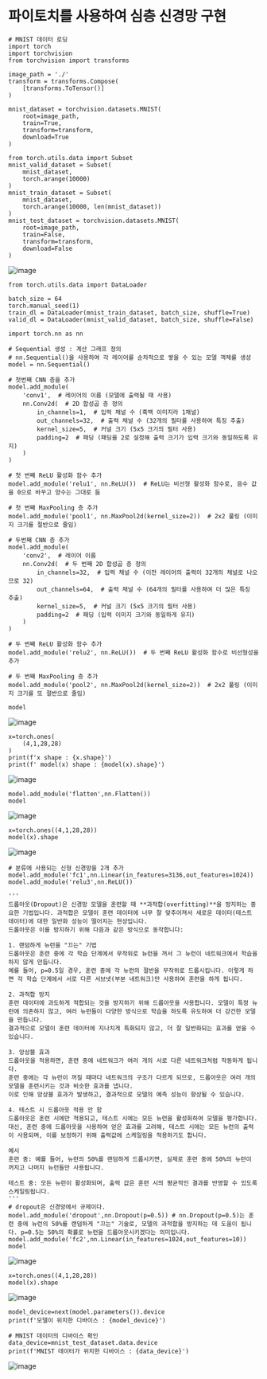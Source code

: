 # 파이토치를 사용하여 심층 신경망 구현

```
# MNIST 데이터 로딩
import torch
import torchvision
from torchvision import transforms

image_path = './'
transform = transforms.Compose(
    [transforms.ToTensor()]
)

mnist_dataset = torchvision.datasets.MNIST(
    root=image_path,
    train=True,
    transform=transform,
    download=True
)

from torch.utils.data import Subset
mnist_valid_dataset = Subset(
    mnist_dataset,
    torch.arange(10000)
)
mnist_train_dataset = Subset(
    mnist_dataset, 
    torch.arange(10000, len(mnist_dataset))
)
mnist_test_dataset = torchvision.datasets.MNIST(
    root=image_path,
    train=False,
    transform=transform,
    download=False
)
```
![image](https://github.com/user-attachments/assets/cdd5b9c8-27ee-41d8-a61f-d6388efcbcd4)

```
from torch.utils.data import DataLoader

batch_size = 64
torch.manual_seed(1)
train_dl = DataLoader(mnist_train_dataset, batch_size, shuffle=True)
valid_dl = DataLoader(mnist_valid_dataset, batch_size, shuffle=False)
```
```
import torch.nn as nn

# Sequential 생성 : 계산 그래프 정의
# nn.Sequential()을 사용하여 각 레이어를 순차적으로 쌓을 수 있는 모델 객체를 생성
model = nn.Sequential()

# 첫번째 CNN 층을 추가
model.add_module(
    'conv1',  # 레이어의 이름 (모델에 출력될 때 사용)
    nn.Conv2d(  # 2D 합성곱 층 정의
        in_channels=1,  # 입력 채널 수 (흑백 이미지라 1채널)
        out_channels=32,  # 출력 채널 수 (32개의 필터를 사용하여 특징 추출)
        kernel_size=5,  # 커널 크기 (5x5 크기의 필터 사용)
        padding=2  # 패딩 (패딩을 2로 설정해 출력 크기가 입력 크기와 동일하도록 유지)
    )
)

# 첫 번째 ReLU 활성화 함수 추가
model.add_module('relu1', nn.ReLU())  # ReLU는 비선형 활성화 함수로, 음수 값을 0으로 바꾸고 양수는 그대로 둠

# 첫 번째 MaxPooling 층 추가
model.add_module('pool1', nn.MaxPool2d(kernel_size=2))  # 2x2 풀링 (이미지 크기를 절반으로 줄임)

# 두번째 CNN 층 추가
model.add_module(
    'conv2',  # 레이어 이름
    nn.Conv2d(  # 두 번째 2D 합성곱 층 정의
        in_channels=32,  # 입력 채널 수 (이전 레이어의 출력이 32개의 채널로 나오므로 32)
        out_channels=64,  # 출력 채널 수 (64개의 필터를 사용하여 더 많은 특징 추출)
        kernel_size=5,  # 커널 크기 (5x5 크기의 필터 사용)
        padding=2  # 패딩 (입력 이미지 크기와 동일하게 유지)
    )
)

# 두 번째 ReLU 활성화 함수 추가
model.add_module('relu2', nn.ReLU())  # 두 번째 ReLU 활성화 함수로 비선형성을 추가

# 두 번째 MaxPooling 층 추가
model.add_module('pool2', nn.MaxPool2d(kernel_size=2))  # 2x2 풀링 (이미지 크기를 또 절반으로 줄임)

model
```
![image](https://github.com/user-attachments/assets/d7e3b559-8954-4b05-b007-623fa9919527)

```
x=torch.ones(
    (4,1,28,28)
)
print(f'x shape : {x.shape}')
print(f' model(x) shape : {model(x).shape}')
```
![image](https://github.com/user-attachments/assets/868a15eb-f7bc-40dc-be6f-6fd588adc32f)

```
model.add_module('flatten',nn.Flatten())
model
```
![image](https://github.com/user-attachments/assets/4f1469fd-a0ad-4e23-9af2-88ce0eb4cefd)

```
x=torch.ones((4,1,28,28))
model(x).shape
```
![image](https://github.com/user-attachments/assets/6b8227a0-4943-4bb4-a040-116fe159cd40)

```
# 분류에 사용되는 신형 신경망을 2개 추가
model.add_module('fc1',nn.Linear(in_features=3136,out_features=1024))
model.add_module('relu3',nn.ReLU())

'''
드롭아웃(Dropout)은 신경망 모델을 훈련할 때 **과적합(overfitting)**을 방지하는 중요한 기법입니다. 과적합은 모델이 훈련 데이터에 너무 잘 맞추어져서 새로운 데이터(테스트 데이터)에 대한 일반화 성능이 떨어지는 현상입니다.
드롭아웃은 이를 방지하기 위해 다음과 같은 방식으로 동작합니다:

1. 랜덤하게 뉴런을 "끄는" 기법
드롭아웃은 훈련 중에 각 학습 단계에서 무작위로 뉴런을 꺼서 그 뉴런이 네트워크에서 학습을 하지 않게 만듭니다.
예를 들어, p=0.5일 경우, 훈련 중에 각 뉴런의 절반을 무작위로 드롭시킵니다. 이렇게 하면 각 학습 단계에서 서로 다른 서브넷(부분 네트워크)만 사용하여 훈련을 하게 됩니다.

2. 과적합 방지
훈련 데이터에 과도하게 적합되는 것을 방지하기 위해 드롭아웃을 사용합니다. 모델이 특정 뉴런에 의존하지 않고, 여러 뉴런들이 다양한 방식으로 학습을 하도록 유도하여 더 강건한 모델을 만듭니다.
결과적으로 모델이 훈련 데이터에 지나치게 특화되지 않고, 더 잘 일반화되는 효과를 얻을 수 있습니다.

3. 앙상블 효과
드롭아웃을 적용하면, 훈련 중에 네트워크가 여러 개의 서로 다른 네트워크처럼 작동하게 됩니다.
훈련 중에는 각 뉴런이 꺼질 때마다 네트워크의 구조가 다르게 되므로, 드롭아웃은 여러 개의 모델을 훈련시키는 것과 비슷한 효과를 냅니다.
이로 인해 앙상블 효과가 발생하고, 결과적으로 모델의 예측 성능이 향상될 수 있습니다.

4. 테스트 시 드롭아웃 적용 안 함
드롭아웃은 훈련 시에만 적용되고, 테스트 시에는 모든 뉴런을 활성화하여 모델을 평가합니다.
대신, 훈련 중에 드롭아웃을 사용하여 얻은 효과를 고려해, 테스트 시에는 모든 뉴런의 출력이 사용되며, 이를 보정하기 위해 출력값에 스케일링을 적용하기도 합니다.

예시
훈련 중: 예를 들어, 뉴런의 50%를 랜덤하게 드롭시키면, 실제로 훈련 중에 50%의 뉴런이 꺼지고 나머지 뉴런들만 사용됩니다.

테스트 중: 모든 뉴런이 활성화되며, 출력 값은 훈련 시의 평균적인 결과를 반영할 수 있도록 스케일링됩니다.
'''
# dropout은 신경망에서 규제이다.
model.add_module('dropout',nn.Dropout(p=0.5)) # nn.Dropout(p=0.5)는 훈련 중에 뉴런의 50%를 랜덤하게 "끄는" 기술로, 모델의 과적합을 방지하는 데 도움이 됩니다. p=0.5는 50%의 확률로 뉴런을 드롭아웃시키겠다는 의미입니다.
model.add_module('fc2',nn.Linear(in_features=1024,out_features=10))
model
```
![image](https://github.com/user-attachments/assets/6bede801-ffd3-4334-a784-df1edfc3c4a5)

```
x=torch.ones((4,1,28,28))
model(x).shape
```
![image](https://github.com/user-attachments/assets/72cefa86-835c-4094-9ced-9bfa017d403f)

```
model_device=next(model.parameters()).device
print(f'모델이 위치한 디바이스 : {model_device}')

# MNIST 데이터의 디바이스 확인
data_device=mnist_test_dataset.data.device
print(f'MNIST 데이터가 위치한 디바이스 : {data_device}')
```
![image](https://github.com/user-attachments/assets/e23e3f1f-16d1-4c4e-8bf7-24a5d24ca01b)
